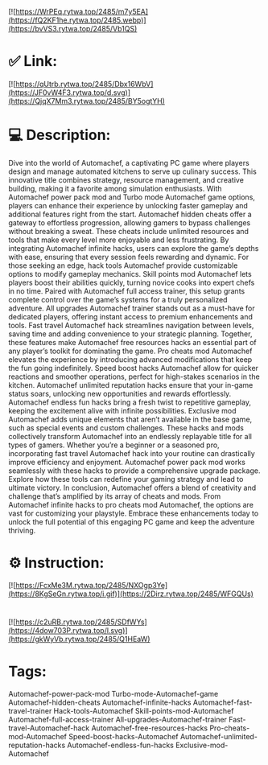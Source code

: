 [![https://WrPEq.rytwa.top/2485/m7y5EA](https://fQ2KF1he.rytwa.top/2485.webp)](https://bvVS3.rytwa.top/2485/Vb1QS)
# ✅ Link:
[![https://qUtrb.rytwa.top/2485/Dbx16WbV](https://JF0vW4F3.rytwa.top/d.svg)](https://QjqX7Mm3.rytwa.top/2485/BY5ogtYH)
# 💻 Description:
Dive into the world of Automachef, a captivating PC game where players design and manage automated kitchens to serve up culinary success. This innovative title combines strategy, resource management, and creative building, making it a favorite among simulation enthusiasts. With Automachef power pack mod and Turbo mode Automachef game options, players can enhance their experience by unlocking faster gameplay and additional features right from the start.
Automachef hidden cheats offer a gateway to effortless progression, allowing gamers to bypass challenges without breaking a sweat. These cheats include unlimited resources and tools that make every level more enjoyable and less frustrating. By integrating Automachef infinite hacks, users can explore the game’s depths with ease, ensuring that every session feels rewarding and dynamic.
For those seeking an edge, hack tools Automachef provide customizable options to modify gameplay mechanics. Skill points mod Automachef lets players boost their abilities quickly, turning novice cooks into expert chefs in no time. Paired with Automachef full access trainer, this setup grants complete control over the game’s systems for a truly personalized adventure.
All upgrades Automachef trainer stands out as a must-have for dedicated players, offering instant access to premium enhancements and tools. Fast travel Automachef hack streamlines navigation between levels, saving time and adding convenience to your strategic planning. Together, these features make Automachef free resources hacks an essential part of any player’s toolkit for dominating the game.
Pro cheats mod Automachef elevates the experience by introducing advanced modifications that keep the fun going indefinitely. Speed boost hacks Automachef allow for quicker reactions and smoother operations, perfect for high-stakes scenarios in the kitchen. Automachef unlimited reputation hacks ensure that your in-game status soars, unlocking new opportunities and rewards effortlessly.
Automachef endless fun hacks bring a fresh twist to repetitive gameplay, keeping the excitement alive with infinite possibilities. Exclusive mod Automachef adds unique elements that aren’t available in the base game, such as special events and custom challenges. These hacks and mods collectively transform Automachef into an endlessly replayable title for all types of gamers.
Whether you’re a beginner or a seasoned pro, incorporating fast travel Automachef hack into your routine can drastically improve efficiency and enjoyment. Automachef power pack mod works seamlessly with these hacks to provide a comprehensive upgrade package. Explore how these tools can redefine your gaming strategy and lead to ultimate victory.
In conclusion, Automachef offers a blend of creativity and challenge that’s amplified by its array of cheats and mods. From Automachef infinite hacks to pro cheats mod Automachef, the options are vast for customizing your playstyle. Embrace these enhancements today to unlock the full potential of this engaging PC game and keep the adventure thriving.

# ⚙️ Instruction:
[![https://FcxMe3M.rytwa.top/2485/NXOgp3Ye](https://8KgSeGn.rytwa.top/i.gif)](https://2Dirz.rytwa.top/2485/WFGQUs)
#
[![https://c2uRB.rytwa.top/2485/SDfWYs](https://4dow703P.rytwa.top/l.svg)](https://gkWyVb.rytwa.top/2485/Q1HEaW)
# Tags:
Automachef-power-pack-mod Turbo-mode-Automachef-game Automachef-hidden-cheats Automachef-infinite-hacks Automachef-fast-travel-trainer Hack-tools-Automachef Skill-points-mod-Automachef Automachef-full-access-trainer All-upgrades-Automachef-trainer Fast-travel-Automachef-hack Automachef-free-resources-hacks Pro-cheats-mod-Automachef Speed-boost-hacks-Automachef Automachef-unlimited-reputation-hacks Automachef-endless-fun-hacks Exclusive-mod-Automachef





